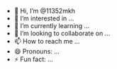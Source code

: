 - 👋 Hi, I’m @11352mkh
- 👀 I’m interested in ...
- 🌱 I’m currently learning ...
- 💞️ I’m looking to collaborate on ...
- 📫 How to reach me ...
- 😄 Pronouns: ...
- ⚡ Fun fact: ...

<!---
11352mkh/11352mkh is a ✨ special ✨ repository because its `README.md` (this file) appears on your GitHub profile.
You can click the Preview link to take a look at your changes.
--->
